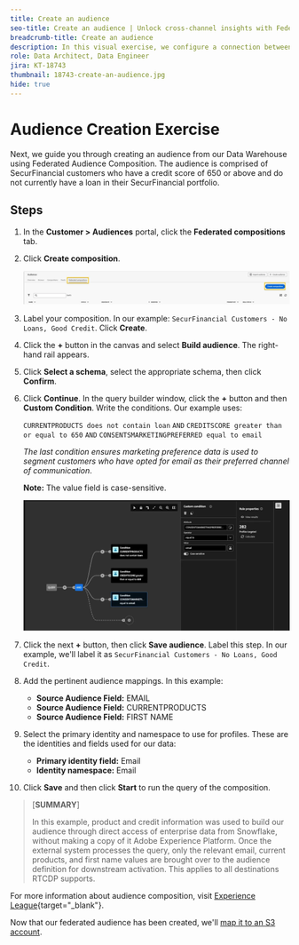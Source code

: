 ```yaml
---
title: Create an audience
seo-title: Create an audience | Unlock cross-channel insights with Federated Audience Composition
breadcrumb-title: Create an audience
description: In this visual exercise, we configure a connection between Adobe Experience Platform and your enterprise Data Warehouse to enable Federated Audience Composition.
role: Data Architect, Data Engineer
jira: KT-18743
thumbnail: 18743-create-an-audience.jpg
hide: true
---
```


# Audience Creation Exercise

Next, we guide you through creating an audience from our Data Warehouse using Federated Audience Composition. The audience is comprised of SecurFinancial customers who have a credit score of 650 or above and do not currently have a loan in their SecurFinancial portfolio.

## Steps

1. In the **Customer > Audiences** portal, click the **Federated compositions** tab.
2. Click **Create composition**.

   ![create-composition](assets/create-composition.png)
   
3. Label your composition. In our example: `SecurFinancial Customers - No Loans, Good Credit`. Click **Create**.

4. Click the **+** button in the canvas and select **Build audience**. The right-hand rail appears.

5. Click **Select a schema**, select the appropriate schema, then click **Confirm**.

6. Click **Continue**. In the query builder window, click the **+** button and then **Custom Condition**. Write the conditions. Our example uses:

   `CURRENTPRODUCTS does not contain loan`
   `AND`
   `CREDITSCORE greater than or equal to 650`
   `AND`
   `CONSENTSMARKETINGPREFERRED equal to email`

   *The last condition ensures marketing preference data is used to segment customers who have opted for email as their preferred channel of communication*.
   
   **Note:** The value field is case-sensitive.
   
   ![query-builder](assets/query-builder.png)

7. Click the next **+** button, then click **Save audience**. Label this step. In our example, we'll label it as `SecurFinancial Customers - No Loans, Good Credit`. 

8. Add the pertinent audience mappings. In this example:

   - **Source Audience Field:** EMAIL
   - **Source Audience Field:** CURRENTPRODUCTS
   - **Source Audience Field:** FIRST NAME

9. Select the primary identity and namespace to use for profiles. These are the identities and fields used for our data:

   - **Primary identity field:** Email
   - **Identity namespace:** Email
   
10. Click **Save** and then click **Start** to run the query of the composition.

>[**SUMMARY**]
>
> In this example, product and credit information was used to build our audience through direct access of enterprise data from Snowflake, without making a copy of it Adobe Experience Platform. Once the external system processes the query, only the relevant email, current products, and first name values are brought over to the audience definition for downstream activation. This applies to all destinations RTCDP supports.

For more information about audience composition, visit [Experience League](https://experienceleague.adobe.com/en/docs/federated-audience-composition/using/compositions/create-composition/create-composition){target="_blank"}.

Now that our federated audience has been created, we'll [map it to an S3 account](map-federated-audience-to-s3.md).
